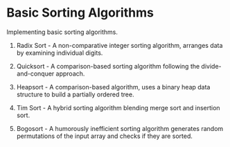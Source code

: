 # Basic Sorting Algorithms
Implementing basic sorting algorithms.

1. Radix Sort - A non-comparative integer sorting algorithm, arranges data by examining individual digits.

2. Quicksort - A comparison-based sorting algorithm following the divide-and-conquer approach.
   
3. Heapsort - A comparison-based algorithm, uses a binary heap data structure to build a partially ordered tree.
 
4. Tim Sort - A hybrid sorting algorithm blending merge sort and insertion sort.
  
5. Bogosort - A humorously inefficient sorting algorithm generates random permutations of the input array and checks if they are sorted.
